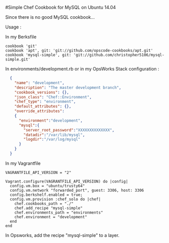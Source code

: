 #Simple Chef Cookbook for MySQL on Ubuntu 14.04

Since there is no good MySQL cookbook...

Usage :

In my Berksfile

    cookbook 'git'
    cookbook 'apt', git: 'git://github.com/opscode-cookbooks/apt.git'
    cookbook 'mysql-simple', git: 'git://github.com/christopher5106/mysql-simple.git'

In environments/development.rb or in my OpsWorks Stack configuration :

```json
  {
    "name": "development",
    "description": "The master development branch",
    "cookbook_versions": {},
    "json_class": "Chef::Environment",
    "chef_type": "environment",
    "default_attributes": {},
    "override_attributes":
    {
      "environment":"development",
      "mysql":{
        "server_root_password":"XXXXXXXXXXXXXX",
        "datadir":"/var/lib/mysql",
        "logdir":"/var/log/mysql"
      }
    }
  }
```

In my Vagrantfile

    VAGRANTFILE_API_VERSION = "2"

    Vagrant.configure(VAGRANTFILE_API_VERSION) do |config|
      config.vm.box = "ubuntu/trusty64"
      config.vm.network "forwarded_port", guest: 3306, host: 3306
      config.berkshelf.enabled = true;
      config.vm.provision :chef_solo do |chef|
        chef.cookbooks_path = "./"
        chef.add_recipe "mysql-simple"
        chef.environments_path = "environments"
        chef.environment = "development"
      end
    end

In Opsworks, add the recipe "mysql-simple" to a layer.
